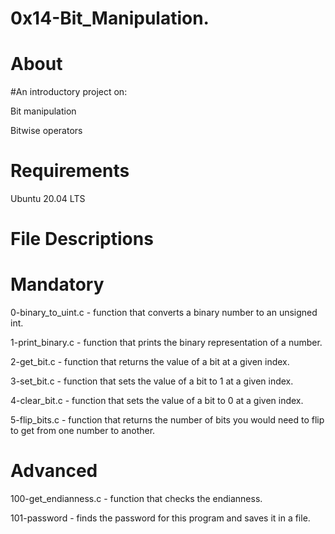# 0x14-Bit_Manipulation.

# About

#An introductory project on:

Bit manipulation

Bitwise operators

# Requirements

Ubuntu 20.04 LTS


# File Descriptions

# Mandatory

0-binary_to_uint.c - function that converts a binary number to an unsigned int.

1-print_binary.c - function that prints the binary representation of a number.

2-get_bit.c - function that returns the value of a bit at a given index.

3-set_bit.c - function that sets the value of a bit to 1 at a given index.

4-clear_bit.c - function that sets the value of a bit to 0 at a given index.

5-flip_bits.c - function that returns the number of bits you would need to flip to get from one number to another.

# Advanced

100-get_endianness.c - function that checks the endianness.

101-password - finds the password for this program and saves it in a file.


